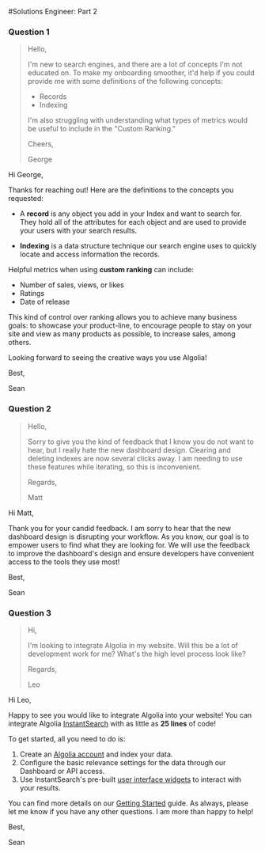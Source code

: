 #Solutions Engineer: Part 2

### Question 1

> Hello,
> 
> I'm new to search engines, and there are a lot of concepts I'm not educated on. To make my onboarding smoother, it'd help if you could provide me with some definitions of the following concepts:
> 
>* Records
>* Indexing
>
> I'm also struggling with understanding what types of metrics would be useful to include in the "Custom Ranking."
> 
> Cheers,
> 
> George

Hi George,

Thanks for reaching out! Here are the definitions to the concepts you requested:

* A **record** is any object you add in your Index and want to search for. They hold all of the attributes for each object and are used to provide your users with your search results.

* **Indexing** is a data structure technique our search engine uses to quickly locate and access information the records.


Helpful metrics when using **custom ranking** can include:

* Number of sales, views, or likes
* Ratings
* Date of release

This kind of control over ranking allows you to achieve many business goals: to showcase your product-line, to encourage people to stay on your site and view as many products as possible, to increase sales, among others.

Looking forward to seeing the creative ways you use Algolia!

Best,

Sean

### Question 2

> Hello,
> 
> Sorry to give you the kind of feedback that I know you do not want to hear, but I really hate the new dashboard design. Clearing and deleting indexes are now several clicks away. I am needing to use these features while iterating, so this is inconvenient.
> 
> Regards,
> 
> Matt

Hi Matt,

Thank you for your candid feedback. I am sorry to hear that the new dashboard design is disrupting your workflow. As you know, our goal is to empower users to find what they are looking for. We will use the feedback to improve the dashboard's design and ensure developers have convenient access to the tools they use most!

Best,

Sean

### Question 3
> Hi,
> 
> I'm looking to integrate Algolia in my website. Will this be a lot of development work for me? What's the high level process look like?
> 
> Regards,
> 
> Leo

Hi Leo,

Happy to see you would like to integrate Algolia into your website! You can integrate Algolia [InstantSearch](https://community.algolia.com/#instantsearch) with as little as **25 lines** of code!

To get started, all you need to do is:

1. Create an [Algolia account](https://www.algolia.com/users/sign_up) and index your data.
2. Configure the basic relevance settings for the data through our Dashboard or API access.
3. Use InstantSearch's pre-built [user interface widgets](https://www.algolia.com/doc/guides/building-search-ui/widgets/showcase/js/) to interact with your results.

You can find more details on our [Getting Started](https://www.algolia.com/doc/guides/building-search-ui/getting-started/js/#build-a-simple-ui) guide. As always, please let me know if you have any other questions. I am more than happy to help!

Best,

Sean